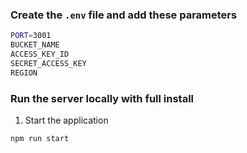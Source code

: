 ### Create the `.env` file and add these parameters

```sh
PORT=3001
BUCKET_NAME
ACCESS_KEY_ID
SECRET_ACCESS_KEY
REGION
```

### Run the server locally with full install

1. Start the application

```sh
npm run start
```
